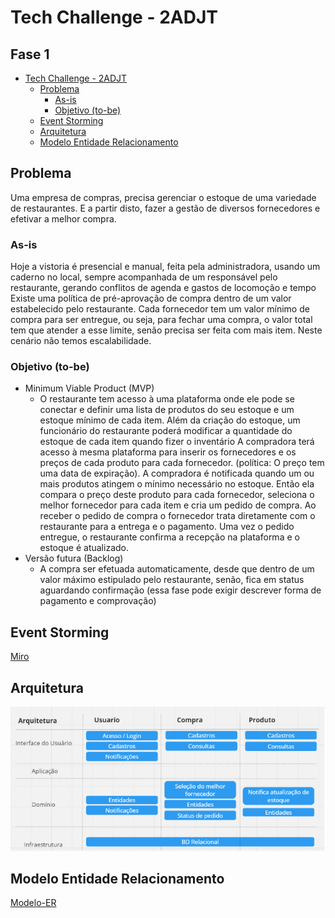 # Tech Challenge - 2ADJT
## Fase 1
<!-- TOC -->
* [Tech Challenge - 2ADJT](#tech-challenge---2adjt)
    * [Problema](#problema)
        * [As-is](#as-is)
        * [Objetivo (to-be)](#objetivo-to-be)
    * [Event Storming](#event-storming)
    * [Arquitetura](#arquitetura)
    * [Modelo Entidade Relacionamento](#modelo-entidade-relacionamento)
<!-- TOC -->
## Problema

Uma empresa de compras, precisa gerenciar o estoque de uma variedade de restaurantes. E a partir disto, fazer a gestão de diversos fornecedores e efetivar a melhor compra.

### As-is
Hoje a vistoria é presencial e manual, feita pela administradora, usando um caderno no local, sempre acompanhada de um responsável pelo restaurante, gerando conflitos de agenda e gastos de locomoção e tempo
Existe uma política de pré-aprovação de compra dentro de um valor estabelecido pelo restaurante.
Cada fornecedor tem um valor mínimo de compra para ser entregue, ou seja, para fechar uma compra, o valor total tem que atender a esse limite, senão precisa ser feita com mais item.
Neste cenário não temos escalabilidade.

### Objetivo (to-be)
- Minimum Viable Product (MVP)
    - O restaurante tem acesso à uma plataforma onde ele pode se conectar e definir uma lista de produtos do seu estoque e um estoque mínimo de cada item. Além da criação do estoque, um funcionário do restaurante poderá modificar a quantidade do estoque de cada item quando fizer o inventário A compradora terá acesso à mesma plataforma para inserir os fornecedores e os preços de cada produto para cada fornecedor. (política: O preço tem uma data de expiração). A compradora é notificada quando um ou mais produtos atingem o mínimo necessário no estoque. Então ela compara o preço deste produto para cada fornecedor, seleciona o melhor fornecedor para cada item e cria um pedido de compra. Ao receber o pedido de compra o fornecedor trata diretamente com o restaurante para a entrega e o pagamento. Uma vez o pedido entregue, o restaurante confirma a recepção na plataforma e o estoque é atualizado.
- Versão futura (Backlog)
    - A compra ser efetuada automaticamente, desde que dentro de um valor máximo estipulado pelo restaurante, senão, fica em status aguardando confirmação (essa fase pode exigir descrever forma de pagamento e comprovação)

## Event Storming
[Miro](https://miro.com/app/board/uXjVOXLcUnw=/?share_link_id=171517775181)

## Arquitetura
![](DOCS/arquitetura.png)

## Modelo Entidade Relacionamento
[Modelo-ER](DOCS/modelo-er.md)
